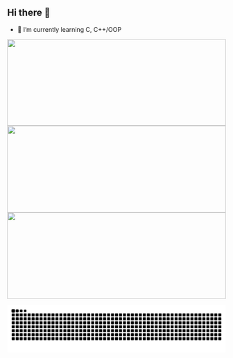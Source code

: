 ## Hi there 👋
- 🌱 I’m currently learning C, C++/OOP



<a href="#">
  <img align="center" height=200 width=100% src="https://my-stats-43gk.vercel.app/api?username=tissad-101010&show_icons=true&theme=tokyonight&hide=contribs,issues&show=discussions_answered&rank_icon=github&include_all_commits=true" />
</a>

<a href="#">
  <img align="center" height=200 width=100% src="https://github-readme-streak-stats-git-main-davids-projects-ad77adcc.vercel.app/?user=tissad-101010&theme=tokyonight"/>
</a>

<a href="#">
  <img align="center" height=200 width=100% src="https://github-readme-stats.vercel.app/api/top-langs/?username=tissad-101010&theme=tokyonight&hide=html,scss,css&langs_count=8"/>
</a>





<a href=#><img src="tissad_contribution.svg"></a>



<!--

<img align="left" height=97 src="https://github-profile-trophy.vercel.app/?username=tissad-101010&theme=merko&no-frame=true&title=Stars,Followers,Commits&column=-1"/>

<a href="#">
  <img  align="left" height=200 src="https://my-stats-43gk.vercel.app/api/top-langs/?username=tissad-101010&hide=html,scss,css&langs_count=8&layout=compact&theme=tokyonight" />
</a>



<p align="center">
  Visitor count<br>
  <img src="https://profile-counter.glitch.m/tissad/count.svg" />
</p>

**tissad-101010/tissad-101010** is a ✨ _special_ ✨ repository because its `README.md` (this file) appears on your GitHub profile.

Here are some ideas to get you started:
- 📫 How to reach me: tissad@student.42.fr
- 💬 Ask me about 42School
- 😄 Pronouns: tahar
- 🔭 I’m currently working on ...
- 🌱 I’m currently learning ...
- 👯 I’m looking to collaborate on ...
- 🤔 I’m looking for help with ...
- 💬 Ask me about ...
- 📫 How to reach me: ...
- 😄 Pronouns: ...
- ⚡ Fun fact: ...
-->
